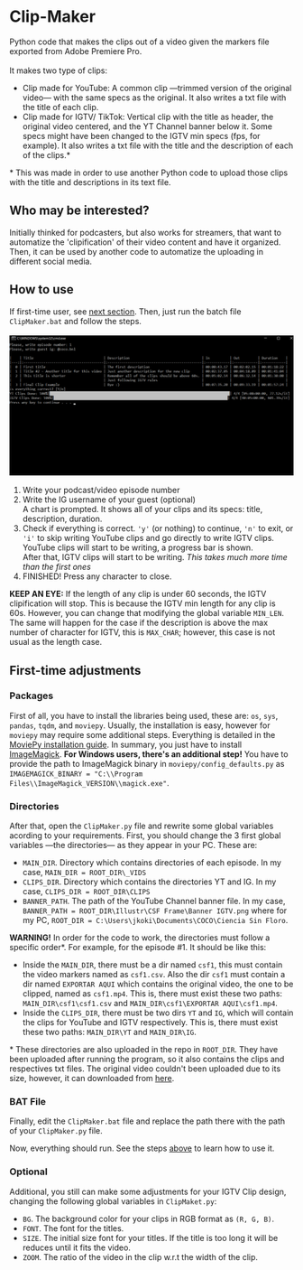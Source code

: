 # Clip-Maker
Python code that makes the clips out of a video given the markers file exported from Adobe Premiere Pro.\
\
It makes two type of clips:
- Clip made for YouTube: A common clip —trimmed version of the original video— with the same specs as the original. It also writes a txt file with the title of each clip.
- Clip made for IGTV/ TikTok: Vertical clip with the title as header, the original video centered, and the YT Channel banner below it. Some specs might have been changed to the IGTV min specs (fps, for example). It also writes a txt file with the title and the description of each of the clips.*

\* This was made in order to use another Python code to upload those clips with the title and descriptions in its text file.

## Who may be interested?

Initially thinked for podcasters, but also works for streamers, that want to automatize the 'clipification' of their video content and have it organized. Then, it can be used by another code to automatize the uploading in different social media.

## How to use

If first-time user, see [next section](#first-time-adjustments). Then, just run the batch file `ClipMaker.bat` and follow the steps.\
\
![alt text](https://github.com/cocobnl/Clip-Maker/blob/main/clipmaker_image.png?raw=true)

1. Write your podcast/video episode number
2. Write the IG username of your guest (optional)\
A chart is prompted. It shows all of your clips and its specs: title, description, duration.
3. Check if everything is correct. `'y'` (or nothing) to continue, `'n'` to exit, or `'i'` to skip writing YouTube clips and go directly to write IGTV clips.\
YouTube clips will start to be writing, a progress bar is shown.\
After that, IGTV clips will start to be writing. *This takes much more time than the first ones*
4. FINISHED! Press any character to close.

**KEEP AN EYE:** If the length of any clip is under 60 seconds, the IGTV clipification will stop. This is because the IGTV min length for any clip is 60s. However, you can change that modifying the global variable `MIN_LEN`. The same will happen for the case if the description is above the max number of character for IGTV, this is `MAX_CHAR`; however, this case is not usual as the length case.

## First-time adjustments

### Packages
First of all, you have to install the libraries being used, these are: `os`, `sys`, `pandas`, `tqdm`, and `moviepy`. Usually, the installation is easy, however for `moviepy` may require some additional steps. Everything is detailed in the [MoviePy installation guide](https://zulko.github.io/moviepy/install.html). In summary, you just have to install [ImageMagick](https://www.imagemagick.org/script/index.php). **For Windows users, there's an additional step!** You have to provide the path to ImageMagick binary in `moviepy/config_defaults.py` as `IMAGEMAGICK_BINARY = "C:\\Program Files\\ImageMagick_VERSION\\magick.exe"`.

### Directories
After that, open the `ClipMaker.py` file and rewrite some global variables acording to your requirements. First, you should change the 3 first global variables —the directories— as they appear in your PC. These are:
- `MAIN_DIR`. Directory which contains directories of each episode. In my case, `MAIN_DIR = ROOT_DIR\_VIDS`
- `CLIPS_DIR`. Directory which contains the directories YT and IG. In my case, `CLIPS_DIR = ROOT_DIR\CLIPS`
- `BANNER_PATH`. The path of the YouTube Channel banner file. In my case, `BANNER_PATH = ROOT_DIR\Illustr\CSF Frame\Banner IGTV.png`
where for my PC, `ROOT_DIR = C:\Users\jkoki\Documents\COCO\Ciencia Sin Floro`.

**WARNING!** In order for the code to work, the directories must follow a specific order*. For example, for the episode #1. It should be like this:
- Inside the `MAIN_DIR`, there must be a dir named `csf1`, this must contain the video markers named as `csf1.csv`. Also the dir `csf1` must contain a dir named `EXPORTAR AQUI` which contains the original video, the one to be clipped, named as `csf1.mp4`. This is, there must exist these two paths: `MAIN_DIR\csf1\csf1.csv` and `MAIN_DIR\csf1\EXPORTAR AQUI\csf1.mp4`.
- Inside the `CLIPS_DIR`, there must be two dirs `YT` and `IG`, which will contain the clips for YouTube and IGTV respectively. This is, there must exist these two paths: `MAIN_DIR\YT` and `MAIN_DIR\IG`.

\* These directories are also uploaded in the repo in `ROOT_DIR`. They have been uploaded after running the program, so it also contains the clips and respectives txt files. The original video couldn't been uploaded due to its size, however, it can downloaded from [here](https://www.pexels.com/video/ten-minutes-countdown-856925/).

### BAT File
Finally, edit the `ClipMaker.bat` file and replace the path there with the path of your `ClipMaker.py` file.

Now, everything should run. See the steps [above](#how-to-use) to learn how to use it.

### Optional
Additional, you still can make some adjustments for your IGTV Clip design, changing the following global variables in `ClipMaket.py`:
- `BG`. The background color for your clips in RGB format as `(R, G, B)`.
- `FONT`. The font for the titles.
- `SIZE`. The initial size font for your titles. If the title is too long it will be reduces until it fits the video.
- `ZOOM`. The ratio of the video in the clip w.r.t the width of the clip.

